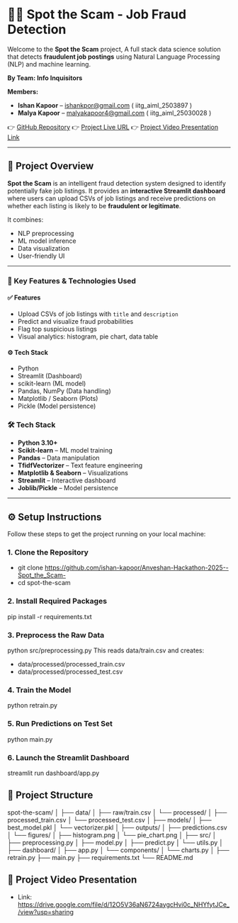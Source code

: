 # 🕵️‍♂️ Spot the Scam - Job Fraud Detection

Welcome to the **Spot the Scam** project, A full stack data science solution that detects **fraudulent job postings** using Natural Language Processing (NLP) and machine learning.

**By Team: Info Inquisitors**

**Members:**
- **Ishan Kapoor** – ishankpor@gmail.com  ( iitg_aiml_2503897 )
- **Malya Kapoor** – malyakapoor4@gmail.com  ( iitg_aiml_25030028 )

👉 [GitHub Repository](https://github.com/ishan-kapoor/Anveshan-Hackathon-2025--Spot_the_Scam-) 
👉 [Project Live URL](https://team-info-inquisitors-spot-the-scam.streamlit.app/) 
👉 [Project Video Presentation Link](https://drive.google.com/file/d/12O5V36aN6724aygcHvi0c_NHYfytJCe_/view?usp=sharing) 

---

## 🧠 Project Overview

**Spot the Scam** is an intelligent fraud detection system designed to identify potentially fake job listings. It provides an **interactive Streamlit dashboard** where users can upload CSVs of job listings and receive predictions on whether each listing is likely to be **fraudulent or legitimate**.

It combines:
- NLP preprocessing
- ML model inference
- Data visualization
- User-friendly UI

---

### 🚀 Key Features & Technologies Used

#### ✅ Features
- Upload CSVs of job listings with `title` and `description`
- Predict and visualize fraud probabilities
- Flag top suspicious listings
- Visual analytics: histogram, pie chart, data table

#### ⚙️ Tech Stack
- Python
- Streamlit (Dashboard)
- scikit-learn (ML model)
- Pandas, NumPy (Data handling)
- Matplotlib / Seaborn (Plots)
- Pickle (Model persistence)

### 🛠️ Tech Stack
- **Python 3.10+**
- **Scikit-learn** – ML model training
- **Pandas** – Data manipulation
- **TfidfVectorizer** – Text feature engineering
- **Matplotlib & Seaborn** – Visualizations
- **Streamlit** – Interactive dashboard
- **Joblib/Pickle** – Model persistence

---

## ⚙️ Setup Instructions

Follow these steps to get the project running on your local machine:

### 1. **Clone the Repository**
- git clone https://github.com/ishan-kapoor/Anveshan-Hackathon-2025--Spot_the_Scam-
- cd spot-the-scam

### 2. **Install Required Packages**
pip install -r requirements.txt

### 3. **Preprocess the Raw Data**
python src/preprocessing.py
This reads data/train.csv and creates:
 - data/processed/processed_train.csv
 - data/processed/processed_test.csv

### 4. **Train the Model**
python retrain.py

### 5. **Run Predictions on Test Set**
python main.py

### 6. **Launch the Streamlit Dashboard**
streamlit run dashboard/app.py

## 📁 Project Structure
spot-the-scam/
│
├── data/
│   ├── raw/train.csv
│   └── processed/
│       ├── processed_train.csv
│       └── processed_test.csv
│
├── models/
│   ├── best_model.pkl
│   └── vectorizer.pkl
│
├── outputs/
│   ├── predictions.csv
│   └── figures/
│       ├── histogram.png
│       └── pie_chart.png
│
├── src/
│   ├── preprocessing.py
│   ├── model.py
│   ├── predict.py
│   └── utils.py
│
├── dashboard/
│   ├── app.py
│   └── components/
│       └── charts.py
│
├── retrain.py
├── main.py
├── requirements.txt
└── README.md

## 🧠 Project Video Presentation
- Link: https://drive.google.com/file/d/12O5V36aN6724aygcHvi0c_NHYfytJCe_/view?usp=sharing
